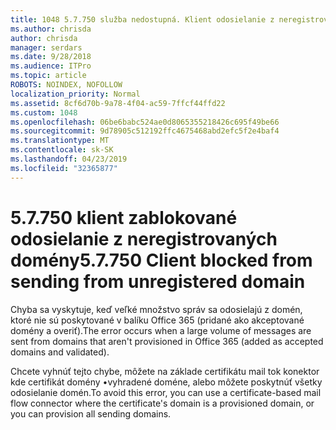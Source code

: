 ```yaml
---
title: 1048 5.7.750 služba nedostupná. Klient odosielanie z neregistrovaných domén
ms.author: chrisda
author: chrisda
manager: serdars
ms.date: 9/28/2018
ms.audience: ITPro
ms.topic: article
ROBOTS: NOINDEX, NOFOLLOW
localization_priority: Normal
ms.assetid: 8cf6d70b-9a78-4f04-ac59-7ffcf44ffd22
ms.custom: 1048
ms.openlocfilehash: 06be6babc524ae0d8065355218426c695f49be66
ms.sourcegitcommit: 9d78905c512192ffc4675468abd2efc5f2e4baf4
ms.translationtype: MT
ms.contentlocale: sk-SK
ms.lasthandoff: 04/23/2019
ms.locfileid: "32365877"
---
```

# <a name="57750-client-blocked-from-sending-from-unregistered-domain"></a><span data-ttu-id="efa6a-103">5.7.750 klient zablokované odosielanie z neregistrovaných domény</span><span class="sxs-lookup"><span data-stu-id="efa6a-103">5.7.750 Client blocked from sending from unregistered domain</span></span>

<span data-ttu-id="efa6a-104">Chyba sa vyskytuje, keď veľké množstvo správ sa odosielajú z domén, ktoré nie sú poskytované v balíku Office 365 (pridané ako akceptované domény a overiť).</span><span class="sxs-lookup"><span data-stu-id="efa6a-104">The error occurs when a large volume of messages are sent from domains that aren't provisioned in Office 365 (added as accepted domains and validated).</span></span>

<span data-ttu-id="efa6a-105">Chcete vyhnúť tejto chybe, môžete na základe certifikátu mail tok konektor kde certifikát domény •vyhradené doméne, alebo môžete poskytnúť všetky odosielanie domén.</span><span class="sxs-lookup"><span data-stu-id="efa6a-105">To avoid this error, you can use a certificate-based mail flow connector where the certificate's domain is a provisioned domain, or you can provision all sending domains.</span></span>
